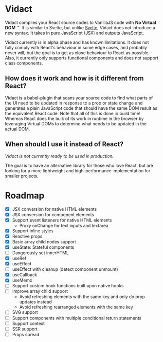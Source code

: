 # Vidact

Vidact compiles your React source codes to VanillaJS code with **No Virtual DOM** ™️. It is similar to Svelte, but unlike [Svelte](https://svelte.dev/), Vidact does not introduce a new syntax. It takes in pure JavaScript (JSX) and outputs JavaScript.

Vidact currently is in alpha phase and has known limitations. It does not fully comply with React's behaviour in some edge cases, and probably never will, but the goal is to get as close behaviour to React as possible. Also, it currently only supports functional components and does not support class components.

## How does it work and how is it different from React?

Vidact is a babel-plugin that scans your source code to find what parts of the UI need to be updated in response to a prop or state change and generates a plain JavaScript code that should have the same DOM result as the equivalent React code. Note that all of this is done in build time! Whereas React does the bulk of its work in runtime in the browser by leveraging Virtual DOMs to determine what needs to be updated in the actual DOM.

## When should I use it instead of React?

*Vidact is not currently ready to be used in production.*

The goal is to have an alternative library for those who love React, but are looking for a more lightweight and high-performance implementation for smaller projects.

# Roadmap

- [x] JSX conversion for native HTML elements
- [x] JSX conversion for component elements
- [x] Support event listeners for native HTML elements
  * Proxy onChange for text inputs and textarea
- [x] Support inline styles
- [x] Reactive props
- [x] Basic array child nodes support
- [x] useState: Stateful components
- [ ] Dangerously set innerHTML
- [x] useRef
- [x] useEffect
- [ ] useEffect with cleanup (detect component unmount)
- [x] useCallback
- [x] useMemo
- [ ] Support custom hook functions built upon native hooks
- [ ] Improve array child support
  * Avoid refreshing elements with the same key and only do prop updates instead
  * Avoid refreshing rearranged elements with the same key
- [ ] SVG support
- [ ] Support components with multiple conditional return statements
- [ ] Support context
- [ ] SSR support
- [ ] Props spread

